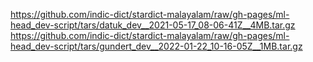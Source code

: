 https://github.com/indic-dict/stardict-malayalam/raw/gh-pages/ml-head_dev-script/tars/datuk_dev__2021-05-17_08-06-41Z__4MB.tar.gz  
https://github.com/indic-dict/stardict-malayalam/raw/gh-pages/ml-head_dev-script/tars/gundert_dev__2022-01-22_10-16-05Z__1MB.tar.gz  
